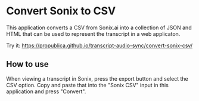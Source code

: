 # Convert Sonix to CSV

This application converts a CSV from Sonix.ai into a collection of JSON and HTML that can be used to represent the transcript in a web applicaton.

Try it: https://propublica.github.io/transcript-audio-sync/convert-sonix-csv/

## How to use

When viewing a transcript in Sonix, press the export button and select the CSV option. Copy and paste that into the "Sonix CSV" input in this application and press "Convert".
